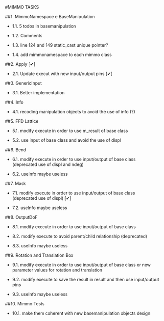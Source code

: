 #MIMMO TASKS

##1. MimmoNamespace e BaseManipulation

 - 1.1. 5 todos in basemanipulation

 - 1.2. Comments   

 - 1.3. line 124 and 149 static_cast unique pointer?

 - 1.4. add mimmonamespace to each mimmo class


##2. Apply  [&#10004;]

 - 2.1. Update execut with new input/output pins  [&#10004;]


##3. GenericInput

 - 3.1. Better implementation


##4. Info

 - 4.1. recoding manipulation objects to avoid the use of info (?)


##5. FFD Lattice

- 5.1. modify execute in order to use m_result of base class

- 5.2. use input of base class and avoid the use of displ


##6. Bend

- 6.1. modify execute in order to use input/output of base class (deprecated use of displ and ndeg)

- 6.2. useInfo maybe useless


##7. Mask

- 7.1. modify execute in order to use input/output of base class (deprecated use of displ)  [&#10004;]

- 7.2. useInfo maybe useless


##8. OutputDoF

- 8.1. modify execute in order to use input/output of base class

- 8.2. modify execute to avoid parent/child relationship (deprecated)

- 8.3. useInfo maybe useless


##9. Rotation and Translation Box

- 9.1. modify execute in order to use input/output of base class or new parameter values for rotation and translation

- 9.2. modify execute to save the result in result and then use input/output pins

- 9.3. useInfo maybe useless


##10. Mimmo Tests

- 10.1. make them coherent with new basemanipulation objects design



